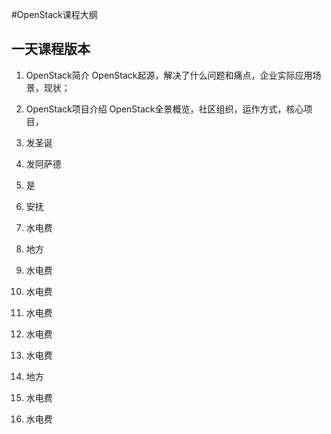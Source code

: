 #OpenStack课程大纲
## 一天课程版本

1. OpenStack简介
   OpenStack起源，解决了什么问题和痛点，企业实际应用场景，现状；
2. OpenStack项目介绍
    OpenStack全景概览，社区组织，运作方式，核心项目，
    
3. 发圣诞
4. 发阿萨德
5. 是
6. 安抚
7. 水电费
8. 地方
9. 水电费
10. 水电费
11. 水电费
12. 水电费
13. 水电费
14. 地方
15. 水电费
16. 水电费
